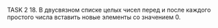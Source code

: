 TASK 2
18.	В двусвязном списке целых чисел перед и после каждого простого числа вставить новые элементы со значением 0.
